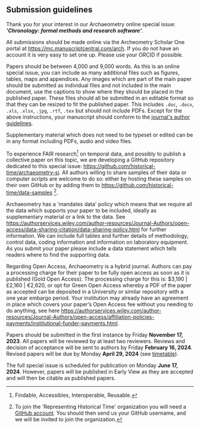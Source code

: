 ## Submission guidelines

Thank you for your interest in our Archaeometry online special issue: ***'Chronology: formal methods and research software'***.

All submissions should be made online via the Archeometry Scholar One portal at https://mc.manuscriptcentral.com/arch. If you do not have an account it is very easy to set one up. Please use your ORCID if possible.

Papers should be between 4,000 and 9,000 words. As this is an online special issue, you can include as many additional files such as figures, tables, maps and appendices. Any images which are part of the main paper should be submitted as individual files and not included in the main document, use the captions to show where they should be placed in the published paper. These files should all be submitted in an editable format so that they can be resized to fit the published paper. This includes `.doc`, `.docx`, `.xls`, `.xlsx`, `.jpg`, `.rtf`, `.tex` but should not include PDFs. Except for the above instructions, your manuscript should conform to the [journal's author guidelines](https://onlinelibrary.wiley.com/page/journal/14754754/homepage/forauthors.html).

Supplementary material which does not need to be typeset or edited can be in any format including PDFs, audio and video files.

To experience FAIR research[^2] on temporal data, and possibly to publish a collective paper on this topic, we are developing a GitHub repository dedicated to this special issue: https://github.com/historical-time/archaeometry-si. All authors willing to share samples of their data or computer scripts are welcome to do so: either by hosting these samples on their own GitHub or by adding them to https://github.com/historical-time/data-samples [^1].

Archaeometry has a 'mandates data' policy which means that we require all the data which supports your paper to be included, ideally as supplementary material or a link to the data. See https://authorservices.wiley.com/author-resources/Journal-Authors/open-access/data-sharing-citation/data-sharing-policy.html for further information. We can include full tables and further details of methodology, control data, coding information and information on laboratory equipment.  As you submit your paper please include a data statement which tells readers where to find the supporting data.

Regarding Open Access, Archaeometry is a hybrid journal. Authors can pay a processing charge for their paper to be fully open access as soon as it is published (Gold Open Access). The processing charge for this is: $3,190 | £2,160 | €2,620, or opt for Green Open Access whereby a PDF of the paper as accepted can be deposited in a University or similar repository with a one year embargo period.
Your institution may already have an agreement in place which covers your paper’s Open Access fee without you needing to do anything, see here https://authorservices.wiley.com/author-resources/Journal-Authors/open-access/affiliation-policies-payments/institutional-funder-payments.html.

Papers should be submitted in the first instance by Friday **November 17, 2023**. All papers will be reviewed by at least two reviewers. Reviews and decision of acceptance will be sent to authors by Friday **February 16, 2024**. Revised papers will be due by Monday **April 29, 2024** (see [timetable](https://github.com/historical-time/archaeometry-si#timeline)).

The full special issue is scheduled for publication on Monday **June 17, 2024**. However, papers will be published in Early View as they are accepted and will then be citable as published papers.

[^1]: To join the 'Representing Historical Time' organization you will need a [GitHub account](https://github.com/). You should then send us your GitHub username, and we will be invited to join the organization.
[^2]: Findable, Accessibles, Interoperable, Reusable.


